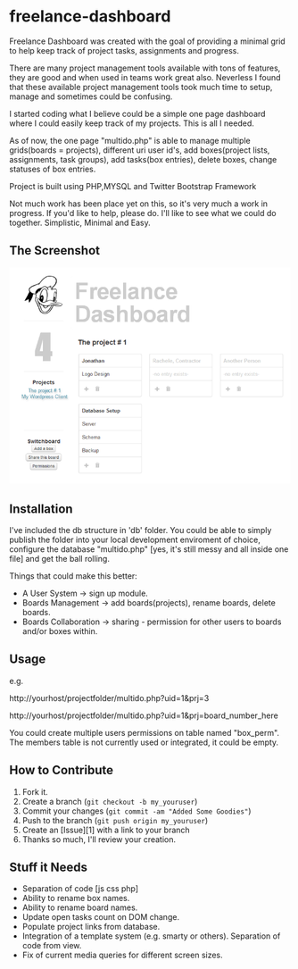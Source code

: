freelance-dashboard
===================

Freelance Dashboard was created with the goal of providing a minimal grid to help keep track of project tasks, assignments and progress. 

There are many project management tools available with tons of features, they are good and when used in teams work great also. 
Neverless I found that these available project management tools took much time to setup, manage and sometimes could be confusing. 

I started coding what I believe could be a simple one page dashboard where I could 
easily keep track of my projects. This is all I needed.

As of now, the one page "multido.php" is able to manage multiple grids(boards = projects), different uri user id's, 
add boxes(project lists, assignments, task groups), add tasks(box entries), delete boxes, change statuses of box entries.

Project is built using PHP,MYSQL and Twitter Bootstrap Framework

Not much work has been place yet on this, so it's very much a work in progress. If you'd like to help, please do. 
I'll like to see what we could do together. Simplistic, Minimal and Easy.

The Screenshot
-----------

![Alt text](https://github.com/codex73/freelance-dashboard/raw/master/freelance-dashboard1.png "Screenshot")

Installation
-----------

I've included the db structure in 'db' folder. You could be able to simply publish the folder into your local development enviroment of choice, 
configure the database "multido.php" [yes, it's still messy and all inside one file] and get the ball rolling.

Things that could make this better:

* A User System -> sign up module.
* Boards Management -> add boards(projects), rename boards, delete boards.
* Boards Collaboration -> sharing - permission for other users to boards and/or boxes within.

Usage
-----------

e.g.

http://yourhost/projectfolder/multido.php?uid=1&prj=3

http://yourhost/projectfolder/multido.php?uid=1&prj=board_number_here

You could create multiple users permissions on table named "box_perm". The members table is not currently used or integrated, it could be empty.

How to Contribute
------------

1. Fork it.
2. Create a branch (`git checkout -b my_youruser`)
3. Commit your changes (`git commit -am "Added Some Goodies"`)
4. Push to the branch (`git push origin my_youruser`)
5. Create an [Issue][1] with a link to your branch
6. Thanks so much, I'll review your creation.

Stuff it Needs
------------

* Separation of code [js css php]
* Ability to rename box names.
* Ability to rename board names.
* Update open tasks count on DOM change.
* Populate project links from database.
* Integration of a template system (e.g. smarty or others). Separation of code from view.
* Fix of current media queries for different screen sizes.